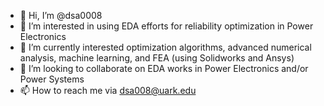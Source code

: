 - 👋 Hi, I’m @dsa0008
- 👀 I’m interested in using EDA efforts for reliability optimization in Power Electronics
- 🌱 I’m currently interested optimization algorithms, advanced numerical analysis, machine learning, and FEA (using Solidworks and Ansys)
- 💞️ I’m looking to collaborate on EDA works in Power Electronics and/or Power Systems
- 📫 How to reach me via dsa008@uark.edu

<!---
dsa0008/dsa0008 is a ✨ special ✨ repository because its `README.md` (this file) appears on your GitHub profile.
You can click the Preview link to take a look at your changes.
--->
